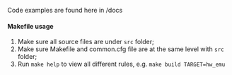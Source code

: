 Code examples are found here in /docs

#### Makefile usage

1. Make sure all source files are under `src` folder;
2. Make sure Makefile and common.cfg file are at the same level with `src` folder;
3. Run `make help` to view all different rules, e.g.
   `make build TARGET=hw_emu`

